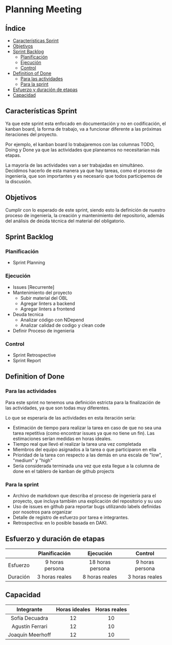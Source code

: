 # Planning Meeting  <!-- omit in toc --> 
## Índice <!-- omit in toc --> 
- [Características Sprint](#características-sprint)
- [Objetivos](#objetivos)
- [Sprint Backlog](#sprint-backlog)
  - [Planificación](#planificación)
  - [Ejecución](#ejecución)
  - [Control](#control)
- [Definition of Done](#definition-of-done)
  - [Para las actividades](#para-las-actividades)
  - [Para la sprint](#para-la-sprint)
- [Esfuerzo y duración de etapas](#esfuerzo-y-duración-de-etapas)
- [Capacidad](#capacidad)

## Características Sprint
Ya que este sprint esta enfocado en documentación y no en codificación, el kanban board, la forma de trabajo, va a funcionar diferente a las próximas iteraciones del proyecto.

Por ejemplo, el kanban board lo trabajaremos con las columnas TODO, Doing y Done ya que las actividades que planeamos no necesitarían más etapas. 

La mayoría de las actividades van a ser trabajadas en simultáneo. Decidimos hacerlo de esta manera ya que hay tareas, como el proceso de ingeniería, que son importantes y es necesario que todos participemos de la discusión.

## Objetivos
Cumplir con lo esperado de este sprint, siendo esto la definición de nuestro proceso de ingeniería, la creación y mantenimiento del repositorio, además del análisis de deúda técnica del material del obligatorio.

## Sprint Backlog
### Planificación
- Sprint Planning

### Ejecución
- Issues [Recurrente]
- Mantenimiento del proyecto
    - Subir material del OBL
    - Agregar linters a backend
    - Agregar linters a frontend
- Deuda tecnica
    - Analizar código con NDepend
    - Analizar calidad de codigo y clean code
- Definir Proceso de ingenieria

### Control
- Sprint Retrospective
- Sprint Report

## Definition of Done
### Para las actividades
Para este sprint no tenemos una definición estricta para la finalización de las actividades, ya que son todas muy diferentes. 

Lo que se esperaría de las actividades en esta iteración sería:
- Estimación de tiempo para realizar la tarea en caso de que no sea una tarea repetitiva (como encontrar issues ya que no tiene un fin). Las estimaciones serían medidas en horas ideales.
- Tiempo real que llevó el realizar la tarea una vez completada
- Miembros del equipo asignados a la tarea o que participaron en ella
- Prioridad de la tarea con respecto a las demás en una escala de "low", "medium" y "high"
- Sería considerada terminada una vez que esta llegue a la columna de done en el tablero de kanban de github projects

### Para la sprint
- Archivo de markdown que describa el proceso de ingeniería para el proyecto, que incluya también una explicación del repositorio y su uso
- Uso de issues en github para reportar bugs utilizando labels definidas por nosotros para organizar
- Detalle de registro de esfuerzo por tarea e integrantes.
- Retrospectiva: en lo posible basada en DAKI.


## Esfuerzo y duración de etapas

|          |  Planificación  |    Ejecución     |     Control     |
|:--------:|:---------------:|:----------------:|:---------------:|
| Esfuerzo | 9 horas persona | 18 horas persona | 9 horas persona |
| Duración | 3 horas reales  |  8 horas reales  | 3 horas reales  |

## Capacidad

|    Integrante    | Horas ideales | Horas reales |
|:----------------:|:-------------:|:------------:|
|  Sofía Decuadra  |      12       |      10      |
| Agustín Ferrari  |      12       |      10      |
| Joaquín Meerhoff |      12       |      10      |



